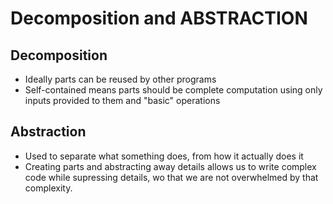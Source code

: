 # Decomposition and ABSTRACTION

## Decomposition

- Ideally parts can be reused by other programs
- Self-contained means parts should be complete computation using only inputs provided to them and "basic" operations

## Abstraction

- Used to separate what something does, from how it actually does it
- Creating parts and abstracting away details allows us to write complex code while supressing details, wo that we are not overwhelmed by that complexity.
